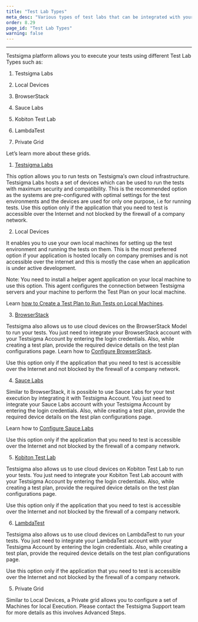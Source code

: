 ```yaml
---
title: "Test Lab Types"
meta_desc: "Various types of test labs that can be integrated with your automated"
order: 8.29
page_id: "Test Lab Types"
warning: false
---
```


---

Testsigma platform allows you to execute your tests using different Test
 Lab Types such as:

1. Testsigma Labs
   
2. Local Devices

3. BrowserStack
   
4. Sauce Labs
   
5. Kobiton Test Lab
   
6. LambdaTest
   
7. Private Grid

Let’s learn more about these grids.

1. [Testsigma Labs](https://www.testsigma.com/)

This option allows you to run tests on Testsigma′s own cloud infrastructure. Testsigma Labs hosts a set of devices which can be used to run the tests with maximum security and compatibility. This is the recommended option as the systems are pre-configured with optimal settings for the test environments and the devices are used for only one purpose, i.e for running tests.
Use this option only if the application that you need to test is accessible over the Internet and not blocked by the firewall of a company network.

2. Local Devices 

It enables you to use your own local machines for setting up the test environment and running the tests on them. This is the most preferred option if your application is hosted locally on company premises and is not accessible over the internet and this is mostly the case when an application is under active development.

Note: You need to install a helper agent application on your local machine to use this option. This agent configures the connection between Testsigma servers and your machine to perform the Test Plan on your local machine. 

Learn [how to Create a Test Plan to Run Tests on Local Machines](https://testsigma.com/tutorials/test-plans/using-local-devices/).

3. [BrowserStack](https://www.browserstack.com/#)

Testsigma also allows us to use cloud devices on the BrowserStack Model to run your tests. You just need to integrate your BrowserStack account with your Testsigma Account by entering the login credentials. Also, while creating a test plan, provide the required device details on the test plan configurations page.
Learn how to [Configure BrowserStack](https://testsigma.com/docs/integrations/test-labs/browserstack/).

Use this option only if the application that you need to test is accessible over the Internet and not blocked by the firewall of a company network.

4. [Sauce Labs](https://saucelabs.com/)

Similar to BrowserStack, it is possible to use Sauce Labs for your test execution by integrating it with Testsigma Account. You just need to integrate your Sauce Labs account with your Testsigma Account by entering the login credentials. Also, while creating a test plan, provide the required device details on the test plan configurations page.

Learn how to [Configure Sauce Labs](https://testsigma.com/docs/integrations/test-labs/sauce-labs/)

Use this option only if the application that you need to test is accessible over the Internet and not blocked by the firewall of a company network.

5. [Kobiton Test Lab](https://kobiton.com/)

Testsigma also allows us to use cloud devices on Kobiton Test Lab to run your tests. You just need to integrate your Kobiton Test Lab account with your Testsigma Account by entering the login credentials. Also, while creating a test plan, provide the required device details on the test plan configurations page.

Use this option only if the application that you need to test is accessible over the Internet and not blocked by the firewall of a company network.

6. [LambdaTest](https://www.lambdatest.com/)

Testsigma also allows us to use cloud devices on LambdaTest to run your tests. You just need to integrate your LambdaTest account with your Testsigma Account by entering the login credentials. Also, while creating a test plan, provide the required device details on the test plan configurations page.

Use this option only if the application that you need to test is accessible over the Internet and not blocked by the firewall of a company network.

5. Private Grid

Similar to Local Devices, a Private grid allows you to configure a set of Machines for local Execution. Please contact the Testsigma Support team for more details as this involves Advanced Steps.




